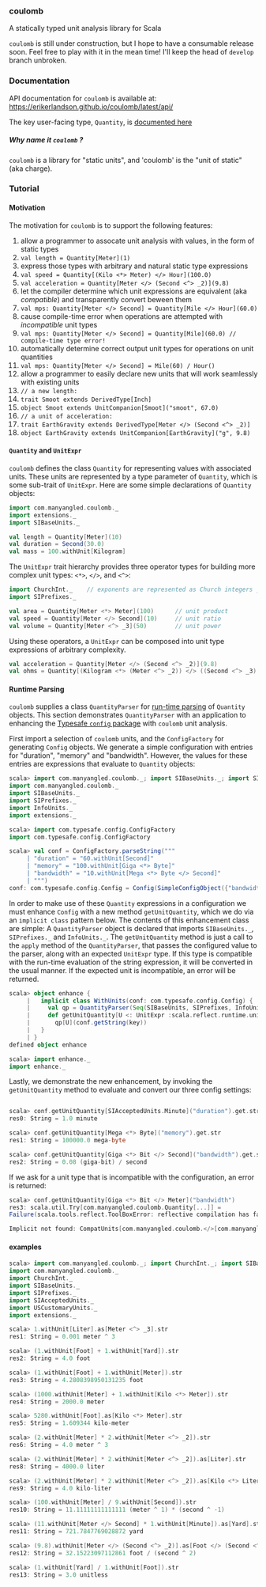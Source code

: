 ### coulomb
A statically typed unit analysis library for Scala

`coulomb` is still under construction, but I hope to have a consumable release soon.  Feel free to play with it in the mean time! I'll keep the head of `develop` branch unbroken.

### Documentation
API documentation for `coulomb` is available at: https://erikerlandson.github.io/coulomb/latest/api/

The key user-facing type, `Quantity`, is [documented here](https://erikerlandson.github.io/coulomb/latest/api/#com.manyangled.coulomb.Quantity)

##### Why name it `coulomb` ?
`coulomb` is a library for "static units", and 'coulomb' is the "unit of static" (aka charge).

### Tutorial

#### Motivation

The motivation for `coulomb` is to support the following features:

1. allow a programmer to assocate unit analysis with values, in the form of static types
  1. `val length = Quantity[Meter](1)`
1. express those types with arbitrary and natural static type expressions
  1. `val speed = Quantity[(Kilo <*> Meter) </> Hour](100.0)`
  1. `val acceleration = Quantity[Meter </> (Second <^> _2)](9.8)`
1. let the compiler determine which unit expressions are equivalent (aka _compatible_) and transparently convert beween them
  1. `val mps: Quantity[Meter </> Second] = Quantity[Mile </> Hour](60.0)`
1. cause compile-time error when operations are attempted with _incompatible_ unit types
  1. `val mps: Quantity[Meter </> Second] = Quantity[Mile](60.0) // compile-time type error!`
1. automatically determine correct output unit types for operations on unit quantities
  1. `val mps: Quantity[Meter </> Second] = Mile(60) / Hour()`
1. allow a programmer to easily declare new units that will work seamlessly with existing units
  1. `// a new length:`
  1. `trait Smoot extends DerivedType[Inch]`
  1. `object Smoot extends UnitCompanion[Smoot]("smoot", 67.0)`
  1. `// a unit of acceleration:`
  1. `trait EarthGravity extends DerivedType[Meter </> (Second <^> _2)]`
  1. `object EarthGravity extends UnitCompanion[EarthGravity]("g", 9.8)`

#### `Quantity` and `UnitExpr`

`coulomb` defines the class `Quantity` for representing values with associated units.
These units are represented by a type parameter of `Quantity`, which is some sub-trait of `UnitExpr`.
Here are some simple declarations of `Quantity` objects:

```scala
import com.manyangled.coulomb._
import extensions._
import SIBaseUnits._

val length = Quantity[Meter](10)
val duration = Second(30.0)
val mass = 100.withUnit[Kilogram]
```

The `UnitExpr` trait hierarchy provides three operator types for building more complex unit types: `<*>`, `</>`, and `<^>`:

```scala
import ChurchInt._    // exponents are represented as Church integers _1, _2, ...
import SIPrefixes._

val area = Quantity[Meter <*> Meter](100)      // unit product
val speed = Quantity[Meter </> Second](10)     // unit ratio
val volume = Quantity[Meter <^> _3](50)        // unit power
```

Using these operators, a `UnitExpr` can be composed into unit type expressions of arbitrary complexity.

```scala
val acceleration = Quantity[Meter </> (Second <^> _2)](9.8)
val ohms = Quantity[(Kilogram <*> (Meter <^> _2)) </> ((Second <^> _3) <*> (Ampere <^> _2))](0.01)
```
#### Runtime Parsing

`coulomb` supplies a class `QuantityParser` for [run-time parsing](https://erikerlandson.github.io/coulomb/latest/api/#com.manyangled.coulomb.QuantityParser) of `Quantity` objects. This section demonstrates `QuantityParser` with an application to enhancing the [Typesafe `config` package](https://typesafehub.github.io/config/) with `coulomb` unit analysis.

First import a selection of `coulomb` units, and the `ConfigFactory` for generating `Config` objects.  We generate a simple configuration with entries for "duration", "memory" and "bandwidth".  However, the values for these entries are expressions that evaluate to `Quantity` objects:

```scala
scala> import com.manyangled.coulomb._; import SIBaseUnits._; import SIPrefixes._; import InfoUnits._; import extensions._
import com.manyangled.coulomb._
import SIBaseUnits._
import SIPrefixes._
import InfoUnits._
import extensions._

scala> import com.typesafe.config.ConfigFactory
import com.typesafe.config.ConfigFactory

scala> val conf = ConfigFactory.parseString("""
     | "duration" = "60.withUnit[Second]"
     | "memory" = "100.withUnit[Giga <*> Byte]"
     | "bandwidth" = "10.withUnit[Mega <*> Byte </> Second]"
     | """)
conf: com.typesafe.config.Config = Config(SimpleConfigObject({"bandwidth":"10.withUnit[Mega <*> Byte </> Second]","duration":"60.withUnit[Second]","memory":"100.withUnit[Giga <*> Byte]"}))
```

In order to make use of these `Quantity` expressions in a configuration we must enhance `Config` with a new method `getUnitQuantity`, which we do via an `implicit class` pattern below.  The contents of this enhancement class are simple: A `QuantityParser` object is declared that imports `SIBaseUnits._`, `SIPrefixes._` and `InfoUnits._`. The
`getUnitQuantity` method is just a call to the `apply` method of the `QuantityParser`, that passes the configured value to the parser, along with an expected `UnitExpr` type.  If this type is compatible with the run-time evaluation of the string expression, it will be converted in the usual manner.  If the expected unit is incompatible, an error will be returned.

```scala
scala> object enhance {
     |   implicit class WithUnits(conf: com.typesafe.config.Config) {
     |     val qp = QuantityParser(Seq(SIBaseUnits, SIPrefixes, InfoUnits))
     |     def getUnitQuantity[U <: UnitExpr :scala.reflect.runtime.universe.TypeTag](key: String) =
     |       qp[U](conf.getString(key))
     |   }
     | }
defined object enhance

scala> import enhance._
import enhance._
```

Lastly, we demonstrate the new enhancement, by invoking the `getUnitQuantity` method to evaluate and convert our three config settings:

```scala

scala> conf.getUnitQuantity[SIAcceptedUnits.Minute]("duration").get.str
res0: String = 1.0 minute

scala> conf.getUnitQuantity[Mega <*> Byte]("memory").get.str
res1: String = 100000.0 mega-byte

scala> conf.getUnitQuantity[Giga <*> Bit </> Second]("bandwidth").get.str
res2: String = 0.08 (giga-bit) / second
```

If we ask for a unit type that is incompatible with the configuration, an error is returned:

```scala
scala> conf.getUnitQuantity[Giga <*> Bit </> Meter]("bandwidth")
res3: scala.util.Try[com.manyangled.coulomb.Quantity[...]] =
Failure(scala.tools.reflect.ToolBoxError: reflective compilation has failed:

Implicit not found: CompatUnits[com.manyangled.coulomb.</>[com.manyangled.coulomb.<*>[com.manyangled.coulomb.SIPrefixes.Mega,com.manyangled.coulomb.InfoUnits.Byte],com.manyangled.coulomb.SIBaseUnits.Second], com.manyangled.coulomb.</>[com.manyangled.coulomb.<*>[com.manyangled.coulomb.SIPrefixes.Giga,com.manyangled.coulomb.InfoUnits.Bit],com.manyangled.coulomb.SIBaseUnits.Meter]]...
```

#### examples

```scala
scala> import com.manyangled.coulomb._; import ChurchInt._; import SIBaseUnits._; import SIPrefixes._; import SIAcceptedUnits._; import USCustomaryUnits._; import extensions._
import com.manyangled.coulomb._
import ChurchInt._
import SIBaseUnits._
import SIPrefixes._
import SIAcceptedUnits._
import USCustomaryUnits._
import extensions._

scala> 1.withUnit[Liter].as[Meter <^> _3].str
res1: String = 0.001 meter ^ 3

scala> (1.withUnit[Foot] + 1.withUnit[Yard]).str
res2: String = 4.0 foot

scala> (1.withUnit[Foot] + 1.withUnit[Meter]).str
res3: String = 4.2808398950131235 foot

scala> (1000.withUnit[Meter] + 1.withUnit[Kilo <*> Meter]).str
res4: String = 2000.0 meter

scala> 5280.withUnit[Foot].as[Kilo <*> Meter].str
res5: String = 1.609344 kilo-meter

scala> (2.withUnit[Meter] * 2.withUnit[Meter <^> _2]).str
res6: String = 4.0 meter ^ 3

scala> (2.withUnit[Meter] * 2.withUnit[Meter <^> _2]).as[Liter].str
res8: String = 4000.0 liter

scala> (2.withUnit[Meter] * 2.withUnit[Meter <^> _2]).as[Kilo <*> Liter].str
res9: String = 4.0 kilo-liter

scala> (100.withUnit[Meter] / 9.withUnit[Second]).str
res10: String = 11.11111111111111 (meter ^ 1) * (second ^ -1)

scala> (11.withUnit[Meter </> Second] * 1.withUnit[Minute]).as[Yard].str
res11: String = 721.7847769028872 yard

scala> (9.8).withUnit[Meter </> (Second <^> _2)].as[Foot </> (Second <^> _2)].str
res12: String = 32.15223097112861 foot / (second ^ 2)

scala> (1.withUnit[Yard] / 1.withUnit[Foot]).str
res13: String = 3.0 unitless
```

